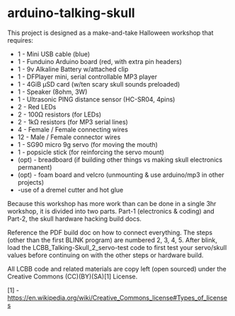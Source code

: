 # arduino-talking-skull
This project is designed as a make-and-take Halloween workshop that requires:
* 1 - Mini USB cable (blue)
* 1 - Funduino Arduino board (red, with extra pin headers)
* 1 - 9v Alkaline Battery w/attached clip
* 1 - DFPlayer mini, serial controllable MP3 player
* 1 - 4GiB µSD card (w/ten scary skull sounds preloaded)
* 1 - Speaker (8ohm, 3W)
* 1 - Ultrasonic PING distance sensor (HC-SR04, 4pins)
* 2 - Red LEDs
* 2 - 100Ω resistors (for LEDs)
* 2 - 1kΩ resistors (for MP3 serial lines)
* 4 - Female / Female connecting wires
* 12 - Male / Female connector wires
* 1 - SG90 micro 9g servo (for moving the mouth)
* 1 - popsicle stick (for reinforcing the servo mount)
* (opt) - breadboard (if building other things vs making skull electronics permanent)
* (opt) - foam board and velcro (unmounting & use arduino/mp3 in other projects)
* 	-use of a dremel cutter and hot glue

Because this workshop has more work than can be done in a single 3hr workshop, it is divided into two parts. Part-1 (electronics & coding) and Part-2, the skull hardware hacking build docs. 

Reference the PDF build doc on how to connect everything. The steps (other than the first BLINK program) are 
numbered 2, 3, 4, 5.  After blink, load the LCBB_Talking-Skull_2_servo-test code to first test your servo/skull 
values before continuing on with the other steps or hardware build.

All LCBB code and related materials are copy left (open sourced) under the Creative Commons (CC)(BY)(SA)[1] License.

[1] - https://en.wikipedia.org/wiki/Creative_Commons_license#Types_of_licenses
